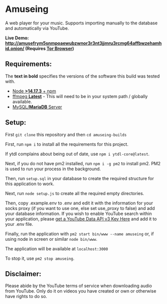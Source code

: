 # Amuseing
A web player for your music. Supports importing manually to the database and automatically via YouTube.

**Live Demo: http://amusefrym5snmpoaewubzwnor3r3nt3jjmru3rcmg64affbwzehamhid.onion/ (Requires [Tor Browser](https://www.torproject.org/download/))**

## Requirements:

The **text in bold** specifies the versions of the software this build was tested with.

- [Node **>14.17.3** + npm](https://nodejs.org/en/)
- [ffmpeg **Latest**](https://ffmpeg.org/download.html) - This will need to be in your system path / globally available.
- [MySQL/**MariaDB** Server](https://mariadb.org/)

## Setup:

First `git clone` this repository and then `cd amuseing-builds`

First, run `npm i` to install all the requirements for this project.

If ytdl complains about being out of date, use `npm i ytdl-core@latest`.

Next, if you do not have pm2 installed, run `npm i -g pm2` to install pm2. PM2 is used to run your process in the background.

Then, run `setup.sql` in your database to create the required structure for this application to work.

Next, run `node setup.js` to create all the required empty directories.

Then, copy .example.env to .env and edit it with the information for your socks proxy (if you want to use one, else set use_proxy to false) and add your database information. If you wish to enable YouTube search within your application, please [get a YouTube Data API v3 Key Here](https://developers.google.com/youtube/v3/getting-started) and add it to your .env file.

Finally, run the application with `pm2 start bin/www --name amuseing` or, if using node in screen or similar `node bin/www`.

The application will be available at `localhost:3000`

To stop it, use `pm2 stop amuseing`.

## Disclaimer:

Please abide by the YouTube terms of service when downloading audio from YouTube. Only do it on videos you have created or own or otherwise have rights to do so.
